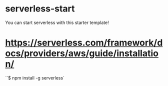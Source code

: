 # serverless-start
You can start serverless with this starter template!

# https://serverless.com/framework/docs/providers/aws/guide/installation/

``$ npm install -g serverless`




